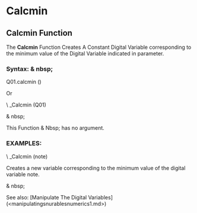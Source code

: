 # Calcmin

## Calcmin Function

The **Calcmin** Function Creates A Constant Digital Variable corresponding to the minimum value of the Digital Variable indicated in parameter.

### Syntax: & nbsp;

Q01.calcmin ()

Or

\ _Calcmin (Q01)

& nbsp;

This Function & Nbsp; has no argument.

### EXAMPLES:

\ _Calcmin (note)

Creates a new variable corresponding to the minimum value of the digital variable note.

& nbsp;

See also: [Manipulate The Digital Variables] (<manipulatingsnurablesnumerics1.md>)